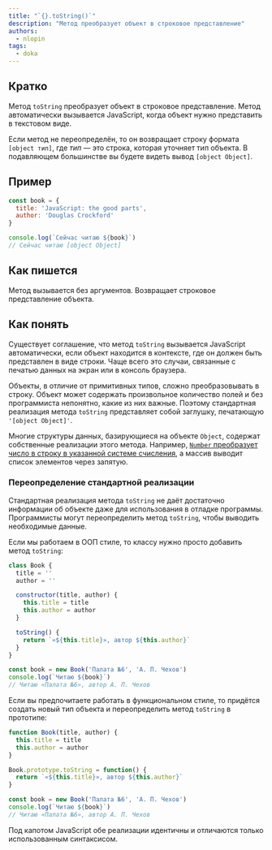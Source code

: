 ```yaml
---
title: "`{}.toString()`"
description: "Метод преобразует объект в строковое представление"
authors:
  - nlopin
tags:
  - doka
---
```


## Кратко

Метод `toString` преобразует объект в строковое представление. Метод автоматически вызывается JavaScript, когда объект нужно представить в текстовом виде.

Если метод не переопределён, то он возвращает строку формата `[object тип]`, где _тип_ — это строка, которая уточняет тип объекта. В подавляющем большинстве вы будете видеть вывод `[object Object]`.

## Пример

```js
const book = {
  title: 'JavaScript: the good parts',
  author: 'Douglas Crockford'
}

console.log(`Сейчас читаю ${book}`)
// Сейчас читаю [object Object]
```

## Как пишется

Метод вызывается без аргументов. Возвращает строковое представление объекта.

## Как понять

Существует соглашение, что метод `toString` вызывается JavaScript автоматически, если объект находится в контексте, где он должен быть представлен в виде строки. Чаще всего это случаи, связанные с печатью данных на экран или в консоль браузера.

Объекты, в отличие от примитивных типов, сложно преобразовывать в строку. Объект может содержать произвольное количество полей и без программиста непонятно, какие из них важные. Поэтому стандартная реализация метода `toString` представляет собой заглушку, печатающую `'[object Object]'`.

Многие структуры данных, базирующиеся на объекте `Object`, содержат собственные реализации этого метода. Например, [`Number` преобразует число в строку в указанной системе счисления](/js/number-tostring), а массив выводит список элементов через запятую.

### Переопределение стандартной реализации

Стандартная реализация метода `toString` не даёт достаточно информации об объекте даже для использования в отладке программы. Программисты могут переопределить метод `toString`, чтобы выводить необходимые данные.

Если мы работаем в ООП стиле, то классу нужно просто добавить метод `toString`:

```js
class Book {
  title = ''
  author = ''

  constructor(title, author) {
    this.title = title
    this.author = author
  }

  toString() {
    return `«${this.title}», автор ${this.author}`
  }
}

const book = new Book('Палата №6', 'А. П. Чехов')
console.log(`Читаю ${book}`)
// Читаю «Палата №6», автор А. П. Чехов
```

Если вы предпочитаете работать в функциональном стиле, то придётся создать новый тип объекта и переопределить метод `toString` в прототипе:

```js
function Book(title, author) {
  this.title = title
  this.author = author
}

Book.prototype.toString = function() {
  return `«${this.title}», автор ${this.author}`
}

const book = new Book('Палата №6', 'А. П. Чехов')
console.log(`Читаю ${book}`)
// Читаю «Палата №6», автор А. П. Чехов
```

Под капотом JavaScript обе реализации идентичны и отличаются только использованным синтаксисом.
